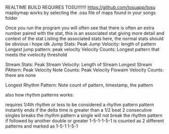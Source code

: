 REALTIME BUILD REQUIRES TOSU!!!!!!! https://github.com/tosuapp/tosu
mapbymap works by selecting the .osu file of maps found in your songs folder

Once you run the program you will often see that there is often an extra number paired with the stat, this is an associated stat giving more detail and context of the stat
Listing the associated stats here, the normal stats should be obvious i hope idk
Jump Stats:
Peak Jump Velocity: length of pattern
Longest jump pattern: peak velocity
Velocity Counts: Longest pattern that meets the vvelocity threshold

Stream Stats:
Peak Stream Velocity: Length of Stream 
Longest Stream PAttern: Peak Velocity
Note Counts: Peak Velocity
Flowaim Velocity Counts: there are none

Longest Rhythm Pattern: Note count of pattern, timestamp, the pattern

also how rhythm patterns works:

requires 1/4th rhythm or less to be considered a rhythm pattern
pattern instantly ends if the delta time is greater than a 1/2 beat
2 consecutive singles breaks the rhythm pattern
a single will not break the rhythm pattern if followed by another double or greater 
1-5-1-1-5-1
is counted as 2 different patterns and marked as
1-5-1
1-5-1
